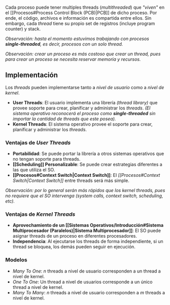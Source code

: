Cada proceso puede tener multiples threads (*multithreaded*) que *"viven"* en el [[Procesos#Process Control Block (PCB)|PCB]] de dicho proceso. Por ende, el código, archivos e información es compartida entre ellos. Sin embargo, cada *thread* tiene su propio set de registros (incluye program counter) y stack.

*Observación: hasta el momento estuvimos trabajando con procesos **single-threaded**, es decir, procesos con un solo thread.*

*Observación: crear un proceso es más costoso que crear un thread, pues para crear un proceso se necesita reservar memoria y recursos.*

## Implementación
Los *threads* pueden implementarse tanto a *nivel de usuario* como a *nivel de kernel*.
- **User Threads**: El usuario implementa una librería *(thread library)* que provee soporte para crear, planificar y administrar los *threads*. *(El sistema operativo reconocerá el proceso como **single-threaded** sin importar la cantidad de threads que este posea).*
- **Kernel Threads**: El sistema operativo provee el soporte para crear, planificar y administrar los *threads*.

### Ventajas de *User Threads*
- **Portabilidad**: Se puede portar la librería a otros sistemas operativos que no tengan soporte para threads.
- **[[Scheduling]] Personalizable**: Se puede crear estrategias diferentes a las que utiliza el SO. 
- **[[Procesos#Context Switch|Context Switch]]**: El *[[Procesos#Context Switch|Context Switch]]* entre threads será más simple.

*Observación: por lo general serán más rápidos que los kernel threads, pues no requiere que el SO intervenga (system calls, context switch, scheduling, etc).*

### Ventajas de *Kernel Threads*
- **Aprovechamiento de un [[Sistemas Operativos/Introducción#Sistema Multiprocesador (Paralelos)|Sistema Multiprocesador]]**: El SO puede asignar threads de un proceso en diferentes procesadores.
- **Independencia**: Al ejecutarse los threads de forma independiente, si un thread se bloquea, los demás pueden seguir en ejecución.

### Modelos
- *Many To One*: $n$ threads a nivel de usuario corresponden a un thread a nivel de kernel.
- *One To One*: Un thread a nivel de usuarios corresponde a un único thread a nivel de kernel.
- *Many To Many*: $n$ threads a nivel de usuario corresponden a $m$ threads a nivel de kernel.